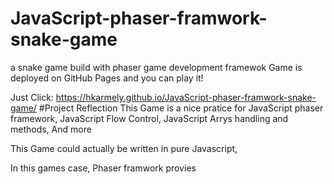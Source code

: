 # JavaScript-phaser-framwork-snake-game
a snake game build with phaser game development framewok
Game is deployed on GitHub Pages and you can play it!

Just Click:
https://hkarmely.github.io/JavaScript-phaser-framwork-snake-game/
#Project Reflection
This Game is a nice pratice for JavaScript phaser framework, 
JavaScript Flow Control, 
JavaScript Arrys handling and methods, 
And more

This Game could actually be written in pure Javascript, 

In this games case, 
Phaser framwork provies 
